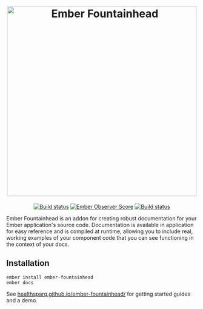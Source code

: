 <h1 align="center">
  <a href="https://healthsparq.github.io/ember-fountainhead/">
    <img width="500" src="https://cdn.rawgit.com/healthsparq/ember-fountainhead/master/public/fountainhead-logo-dark.svg" alt="Ember Fountainhead"/>
  </a>
</h1>
<p align="center">
  <a href="https://travis-ci.org/healthsparq/ember-fountainhead.svg?branch=develop"><img src="https://travis-ci.org/healthsparq/ember-fountainhead.svg?branch=develop" alt="Build status"/></a>
  <a href="https://emberobserver.com/badges/ember-fountainhead.svg"><img src="https://emberobserver.com/badges/ember-fountainhead.svg" alt="Ember Observer Score"/></a>
  <a href="https://img.shields.io/badge/License-MIT-blue.svg"><img src="https://img.shields.io/badge/License-MIT-blue.svg" alt="Build status"/></a>
</p>

Ember Fountainhead is an addon for creating robust documentation for
your Ember application's source code. Documentation is available in application
for easy reference and is compiled at runtime, allowing you to include real,
working examples of your component code that you can see functioning in the
context of your docs.

## Installation

```
ember install ember-fountainhead
ember docs
```

See [healthsparq.github.io/ember-fountainhead/](https://healthsparq.github.io/ember-fountainhead/)
for getting started guides and a demo.
